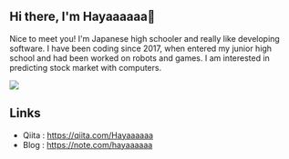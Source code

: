 ## Hi there, I'm Hayaaaaaa👋

Nice to meet you! I'm Japanese high schooler and really like developing software. I have been coding since 2017, when entered my junior high school and had been worked on robots and games. I am interested in predicting stock market with computers.

<a href="https://github.com/anuraghazra/github-readme-stats">
  <img src="https://github-readme-stats.vercel.app/api?username=hashin2425&count_private=true" />
</a>

## Links

 - Qiita : https://qiita.com/Hayaaaaaa
 - Blog : https://note.com/hayaaaaaa

